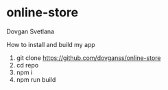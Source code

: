 # online-store
Dovgan Svetlana

How to install and build my app

1. git clone https://github.com/dovganss/online-store
2. cd repo
3. npm i
4. npm run build